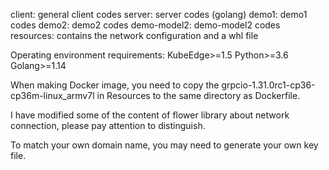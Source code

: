 client: general client codes
server: server codes (golang)
demo1: demo1 codes
demo2: demo2 codes
demo-model2: demo-model2 codes
resources: contains the network configuration and a whl file

Operating environment requirements:
KubeEdge>=1.5
Python>=3.6
Golang>=1.14

When making Docker image, you need to copy the grpcio-1.31.0rc1-cp36-cp36m-linux_armv7l in Resources to the same directory as Dockerfile.

I have modified some of the content of flower library about network connection, please pay attention to distinguish.

To match your own domain name, you may need to generate your own key file.

